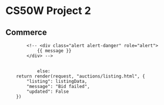 # CS50W Project 2

## Commerce


            <!-- <div class="alert alert-danger" role="alert">
                {{ message }}
            </div> -->


                else:
        return render(request, "auctions/listing.html", {
            "listing": listingData,
            "message": "Bid failed",
            "updated": False
        })
